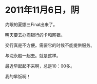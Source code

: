 # 2011年11月6日，阴

灼眼的夏娜三Final出来了。

明天要去办商银行的卡和网银。

交行真是不方便。需要它的时候不能提供服务。

与沈永超一起去。就是这样。

最近早起起不来啊，总是10：00多。

我的早饭啊！
